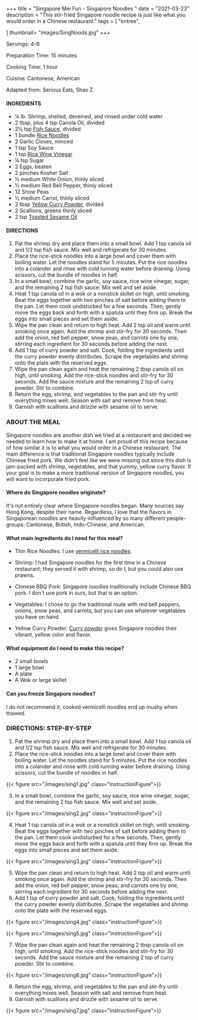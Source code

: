 +++
title = "Singapore Mei Fun - Singapore Noodles "
date = "2021-03-23"
description = "This stir-fried Singapore noodle recipe is just like what you would order in a Chinese restaurant."
tags = [
    "entree",
    
]
thumbnail= "images/SingNoods.jpg"
+++

Servings: 4-6 <!--more-->

Preparation Time: 15 minutes 

Cooking Time: 1 hour 

Cuisine: Cantonese, American

Adapted from: Serious Eats, Shao Z. 

#### INGREDIENTS 

* ¼ lb. Shrimp, shelled, deveined, and rinsed under cold water
* 2 tbsp, plus 4 tsp Canola Oil, divided
* 2½ tsp [Fish Sauce](https://amzn.to/3jMYZdj), divided
* 1 bundle [Rice Noodles](https://amzn.to/3dWFNsr)
* 2 Garlic Cloves, minced
* 1 tsp Soy Sauce
* 1 tsp [Rice Wine Vinegar](https://amzn.to/3feHUZc)
* ¼ tsp Sugar
* 2 Eggs, beaten
* 2 pinches Kosher Salt
* ½ medium White Onion, thinly sliced
* ½ medium Red Bell Pepper, thinly sliced
* 12 Snow Peas
* ½ medium Carrot, thinly sliced
* 2 tbsp [Yellow Curry Powder](https://amzn.to/3rTXdcZ), divided
* 2 Scallions, greens thinly sliced
* 2 tsp [Toasted Sesame Oil](https://amzn.to/2OXcBaE)

#### DIRECTIONS 

1. Pat the shrimp dry and place them into a small bowl. Add 1 tsp canola oil and 1/2 tsp fish sauce. Mix well and refrigerate for 30 minutes. 
2. Place the rice-stick noodles into a large bowl and cover them with boiling water. Let the noodles stand for 5 minutes. Put the rice noodles into a colander and rinse with cold running water before draining. Using scissors, cut the bundle of noodles in half.
3. In a small bowl, combine the garlic, soy sauce, rice wine vinegar, sugar, and the remaining 2 tsp fish sauce. Mix well and set aside.
4. Heat 1 tsp canola oil in a wok or a nonstick skillet on high, until smoking. Beat the eggs together with two pinches of salt before adding them to the pan. Let them cook undisturbed for a few seconds. Then, gently move the eggs back and forth with a spatula until they firm up. Break the eggs into small pieces and set them aside. 
5. Wipe the pan clean and return to high heat. Add 2 tsp oil and warm until smoking once again. Add the shrimp and stir-fry for 30 seconds. Then add the onion, red bell pepper, snow peas, and carrots one by one, stirring each ingredient for 30 seconds before adding the next. 
6. Add 1 tsp of curry powder and salt. Cook, folding the ingredients until the curry powder evenly distributes. Scrape the vegetables and shrimp onto the plate with the reserved eggs. 
7. Wipe the pan clean again and heat the remaining 2 tbsp canola oil on high, until smoking. Add the rice-stick noodles and stir-fry for 30 seconds. Add the sauce mixture and the remaining 2 tsp of curry powder. Stir to combine. 
8. Return the egg, shrimp, and vegetables to the pan and stir-fry until everything mixes well. Season with salt and remove from heat. 
9. Garnish with scallions and drizzle with sesame oil to serve. 

### ABOUT THE MEAL 

Singapore noodles are another dish we tried at a restaurant and decided we needed to learn how to make it at home. I am proud of this recipe because of how similar it is to what you would order in a Chinese restaurant. The main difference is that traditional Singapore noodles typically include Chinese fried pork. We didn't feel like we were missing out since this dish is jam-packed with shrimp, vegetables, and that yummy, yellow curry flavor. If your goal is to make a more traditional version of Singapore noodles, you will want to incorporate fried pork. 

#### Where do Singapore noodles originate? 

It's not entirely clear where Singapore noodles began. Many sources say Hong Kong, despite their name. Regardless, I love that the flavors in Singaporean noodles are heavily-influenced by so many different people-groups: Cantonese, British, Indo-Chinese, and American. 

#### What main ingredients do I need for this meal?

* Thin Rice Noodles: I use [vermicelli rice noodles](https://amzn.to/2OvmDQ3). 

* Shrimp: I had Singapore noodles for the first time in a Chinese restaurant; they served it with shrimp, so do I, but you could also use prawns. 

* Chinese BBQ Pork: Singapore noodles traditionally include Chinese BBQ pork. I don't use pork in ours, but that is an option.  

* Vegetables: I chose to go the traditional route with red bell peppers, onions, snow peas, and carrots, but you can use whatever vegetables you have on hand. 

* Yellow Curry Powder: [Curry powder](https://amzn.to/3lcVSfn) gives Singapore noodles their vibrant, yellow color and flavor. 

#### What equipment do I need to make this recipe?

* 2 small bowls 
* 1 large bowl 
* A plate
* A Wok or large skillet

#### Can you freeze Singapore noodles? 

I do not recommend it; cooked vermicelli noodles end up mushy when thawed. 

### DIRECTIONS: STEP-BY-STEP 

1. Pat the shrimp dry and place them into a small bowl. Add 1 tsp canola oil and 1/2 tsp fish sauce. Mix well and refrigerate for 30 minutes. 
2. Place the rice-stick noodles into a large bowl and cover them with boiling water. Let the noodles stand for 5 minutes. Put the rice noodles into a colander and rinse with cold running water before draining. Using scissors, cut the bundle of noodles in half.

{{< figure src="/images/sing1.jpg" class="instructionFigure">}}

3. In a small bowl, combine the garlic, soy sauce, rice wine vinegar, sugar, and the remaining 2 tsp fish sauce. Mix well and set aside.

{{< figure src="/images/sing2.jpg" class="instructionFigure">}}

4. Heat 1 tsp canola oil in a wok or a nonstick skillet on high, until smoking. Beat the eggs together with two pinches of salt before adding them to the pan. Let them cook undisturbed for a few seconds. Then, gently move the eggs back and forth with a spatula until they firm up. Break the eggs into small pieces and set them aside. 

{{< figure src="/images/sing3.jpg" class="instructionFigure">}}

5. Wipe the pan clean and return to high heat. Add 2 tsp oil and warm until smoking once again. Add the shrimp and stir-fry for 30 seconds. Then add the onion, red bell pepper, snow peas, and carrots one by one, stirring each ingredient for 30 seconds before adding the next. 
6. Add 1 tsp of curry powder and salt. Cook, folding the ingredients until the curry powder evenly distributes. Scrape the vegetables and shrimp onto the plate with the reserved eggs. 

{{< figure src="/images/sing4.jpg" class="instructionFigure">}}

{{< figure src="/images/sing5.jpg" class="instructionFigure">}}

7. Wipe the pan clean again and heat the remaining 2 tbsp canola oil on high, until smoking. Add the rice-stick noodles and stir-fry for 30 seconds. Add the sauce mixture and the remaining 2 tsp of curry powder. Stir to combine. 

{{< figure src="/images/sing6.jpg" class="instructionFigure">}}

8. Return the egg, shrimp, and vegetables to the pan and stir-fry until everything mixes well. Season with salt and remove from heat. 
9. Garnish with scallions and drizzle with sesame oil to serve. 

{{< figure src="/images/sing7.jpg" class="instructionFigure">}}
